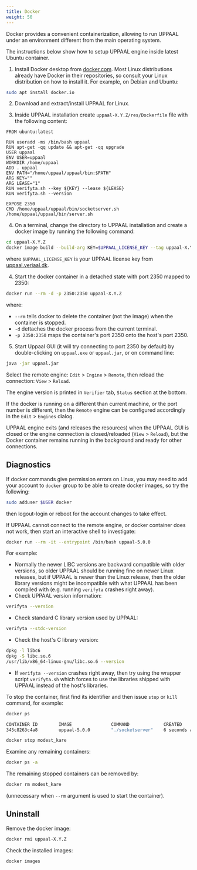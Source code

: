```yaml
---
title: Docker
weight: 50
---
```


Docker provides a convenient containerization, allowing to run UPPAAL under an environment different from the main operating system.

The instructions below show how to setup UPPAAL engine inside latest Ubuntu container.

1. Install Docker desktop from [docker.com](//www.docker.com). Most Linux distributions already have Docker in their repositories, so consult your Linux distribution on how to install it. For example, on Debian and Ubuntu:
```sh
sudo apt install docker.io
```

2. Download and extract/install UPPAAL for Linux.

3. Inside UPPAAL installation create `uppaal-X.Y.Z/res/Dockerfile` file with the following content:
```docker
FROM ubuntu:latest

RUN useradd -ms /bin/bash uppaal
RUN apt-get -qq update && apt-get -qq upgrade
USER uppaal
ENV USER=uppaal
WORKDIR /home/uppaal
ADD . uppaal
ENV PATH="/home/uppaal/uppaal/bin:$PATH"
ARG KEY=""
ARG LEASE="1"
RUN verifyta.sh --key ${KEY} --lease ${LEASE}
RUN verifyta.sh --version

EXPOSE 2350
CMD /home/uppaal/uppaal/bin/socketserver.sh /home/uppaal/uppaal/bin/server.sh
```

4. On a terminal, change the directory to UPPAAL installation and create a docker image by running the following command:
```sh
cd uppaal-X.Y.Z
docker image build --build-arg KEY=$UPPAAL_LICENSE_KEY --tag uppaal-X.Y.Z -f res/Dockerfile .
```
where `$UPPAAL_LICENSE_KEY` is your UPPAAL license key from [uppaal.veriaal.dk](https://uppaal.veriaal.dk).

4. Start the docker container in a detached state with port 2350 mapped to 2350:
```sh
docker run --rm -d -p 2350:2350 uppaal-X.Y.Z
```
where:
- `--rm` tells docker to delete the container (not the image) when the container is stopped.
- `-d` dettaches the docker process from the current terminal.
- `-p 2350:2350` maps the container's port 2350 onto the host's port 2350.

5. Start Uppaal GUI (it will try connecting to port 2350 by default)
   by double-clicking on `uppaal.exe` or `uppaal.jar`, or on command line:
```sh
java -jar uppaal.jar
```

Select the remote engine: `Edit` > `Engine` > `Remote`, then reload the connection: `View` > `Reload`.

The engine version is printed in `Verifier` tab, `Status` section at the bottom.

If the docker is running on a different than current machine, or the port number is different, then the `Remote` engine can be configured accordingly in the `Edit` > `Engines` dialog.

UPPAAL engine exits (and releases the resources) when the UPPAAL GUI is closed or the engine connection is closed/reloaded (`View` > `Reload`), but the Docker container remains running in the background and ready for other connections.

## Diagnostics

If docker commands give permission errors on Linux, you may need to add your account to `docker` group to be able to create docker images, so try the following:
```sh
sudo adduser $USER docker
```
then logout-login or reboot for the account changes to take effect.


If UPPAAL cannot connect to the remote engine, or docker container does not work, then start an interactive shell to investigate:
```sh
docker run --rm -it --entrypoint /bin/bash uppaal-5.0.0
```

For example:
- Normally the newer LIBC versions are backward compatible with older versions, so older UPPAAL should be running fine on newer Linux releases, but if UPPAAL is newer than the Linux release, then the older library versions might be incompatible with what UPPAAL has been compiled with (e.g. running `verifyta` crashes right away).
- Check UPPAAL version information:
```sh
verifyta --version
```
- Check standard C library version used by UPPAAL:
```sh
verifyta --stdc-version
```
- Check the host's C library version:
```sh
dpkg -l libc6
dpkg -S libc.so.6
/usr/lib/x86_64-linux-gnu/libc.so.6 --version
```
- If `verifyta --version` crashes right away, then try using the wrapper script `verifyta.sh` which forces to use the libraries shipped with UPPAAL instead of the host's libraries.

To stop the container, first find its identifier and then issue `stop` or `kill` command, for example:
```sh
docker ps

CONTAINER ID        IMAGE               COMMAND             CREATED             STATUS              PORTS                    NAMES
345c8263c4a8        uppaal-5.0.0        "./socketserver"    6 seconds ago       Up 5 seconds        0.0.0.0:2350->2350/tcp   modest_kare
```
```sh
docker stop modest_kare
```

Examine any remaining containers:
```sh
docker ps -a
```

The remaining stopped containers can be removed by:
```sh
docker rm modest_kare
```
(unnecessary when `--rm` argument is used to start the container).

## Uninstall
Remove the docker image:
```sh
docker rmi uppaal-X.Y.Z
```
Check the installed images:
```sh
docker images
```
